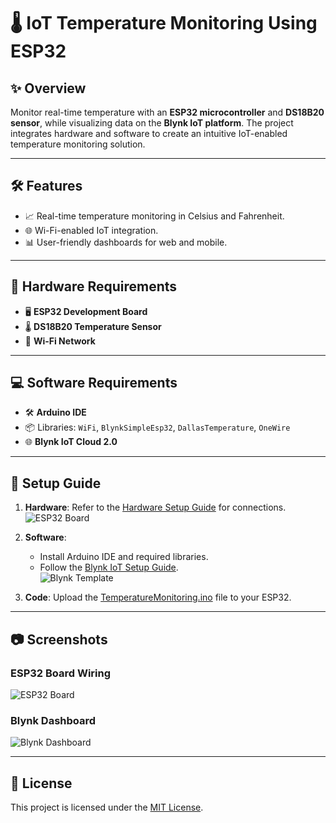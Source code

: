 # 🌡️ IoT Temperature Monitoring Using ESP32

## ✨ Overview
Monitor real-time temperature with an **ESP32 microcontroller** and **DS18B20 sensor**, while visualizing data on the **Blynk IoT platform**. The project integrates hardware and software to create an intuitive IoT-enabled temperature monitoring solution.

---

## 🛠️ Features
- 📈 Real-time temperature monitoring in Celsius and Fahrenheit.
- 🌐 Wi-Fi-enabled IoT integration.
- 📊 User-friendly dashboards for web and mobile.

---

## 🔩 Hardware Requirements
- 🖥️ **ESP32 Development Board**
- 🌡️ **DS18B20 Temperature Sensor**
- 📶 **Wi-Fi Network**

---

## 💻 Software Requirements
- 🛠️ **Arduino IDE**
- 📦 Libraries: `WiFi`, `BlynkSimpleEsp32`, `DallasTemperature`, `OneWire`
- 🌐 **Blynk IoT Cloud 2.0**

---

## 🚀 Setup Guide
1. **Hardware**: Refer to the [Hardware Setup Guide](Documentation/Hardware_Details.md) for connections.  
   ![ESP32 Board](Documentation/Images/ESP32_Board.png)

2. **Software**:  
   - Install Arduino IDE and required libraries.  
   - Follow the [Blynk IoT Setup Guide](Documentation/Software_Setup.md).  
   ![Blynk Template](Documentation/Images/Blynk_Template.png)

3. **Code**: Upload the [TemperatureMonitoring.ino](ArduinoCode/TemperatureMonitoring.ino) file to your ESP32.

---

## 📷 Screenshots
### ESP32 Board Wiring  
![ESP32 Board](Documentation/Images/ESP32_Board.png)  
### Blynk Dashboard  
![Blynk Dashboard](Documentation/Images/Blynk_Dashboard.png)

---

## 📜 License
This project is licensed under the [MIT License](LICENSE).  
